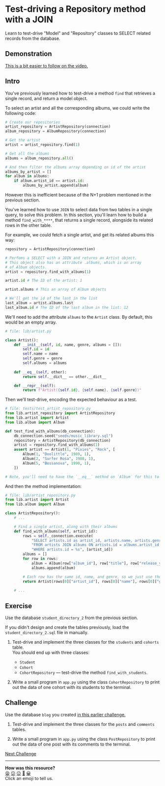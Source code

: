# Test-driving a Repository method with a JOIN

Learn to test-drive "Model" and "Repository" classes to SELECT related records
from the database.

## Demonstration

[This is a bit easier to follow on the
video.](https://youtu.be/PK0fCfHNMR4&t=0s)

## Intro

You've previously learned how to test-drive a method `find` that retrieves a
single record, and return a model object.

To select an artist and all the corresponding albums, we could write the
following code:

```python
# Create our repositories
artist_repository = ArtistRepository(connection)
album_repository = AlbumRepository(connection)

# Get the artist
artist = artist_repository.find(1)

# Get all the albums
albums = album_repository.all()

# And then filter the albums array depending on id of the artist
albums_by_artist = []
for album in albums:
    if album.artist_id == artist.id:
        albums_by_artist.append(album)
```

However this is inefficient because of the N+1 problem mentioned in the previous
section. 

You've learned how to use `JOIN` to select data from two tables in a single
query, to solve this problem. In this section, you'll learn how to build a
method `find_with_****`, that returns a single record, alongside its related
rows in the other table.

For example, we could fetch a single artist, and get its related albums this
way:

```python
repository = ArtistRepository(connection)

# Perfoms a SELECT with a JOIN and returns an Artist object.
# This object also has an attribute .albums, which is an array
# of Album objects.
artist = repository.find_with_albums(1)

artist.id # The ID of the artist: 1

artist.albums # This an array of Album objects

# We'll get the id of the last in the list
last_album = artist.albums.last
last_album.id # The ID of the last album in the list: 12
```

We'll need to add the attribute `albums` to the `Artist` class. By default, this
would be an empty array.

```python
# file: lib/artist.py

class Artist():
    def __init__(self, id, name, genre, albums = []):
        self.id = id
        self.name = name
        self.genre = genre
        self.albums = albums
    
    def __eq__(self, other):
        return self.__dict__ == other.__dict__

    def __repr__(self):
        return f"Artist({self.id}, {self.name}, {self.genre})"
```

Then we'll test-drive, encoding the expected behaviour as a test.

```python
# file: tests/test_artist_repository.py
from lib.artist_repository import ArtistRepository
from lib.artist import Artist
from lib.album import Album

def test_find_with_albums(db_connection):
    db_connection.seed("seeds/music_library.sql")
    repository = ArtistRepository(db_connection)
    artist = repository.find_with_albums(1)
    assert artist == Artist(1, "Pixies", "Rock", [
        Album(1, "Doolittle", 1989, 1),
        Album(2, "Surfer Rosa", 1988, 1),
        Album(5, "Bossanova", 1990, 1),
    ])

# Note, you'll need to have the `__eq__` method on `Album` for this to work.
```

And then the method implementation:

```python
# file: lib/artist_repository.py
from lib.artist import Artist
from lib.album import Album

class ArtistRepository():
    # ...

    # Find a single artist, along with their albums
    def find_with_albums(self, artist_id):
        rows = self._connection.execute(
            "SELECT artists.id as artist_id, artists.name, artists.genre, albums.id AS album_id, albums.title, albums.release_year " \
            "FROM artists JOIN albums ON artists.id = albums.artist_id " \
            "WHERE artists.id = %s", [artist_id])
        albums = []
        for row in rows:
            album = Album(row["album_id"], row["title"], row["release_year"], row["artist_id"])
            albums.append(album)

        # Each row has the same id, name, and genre, so we just use the first
        return Artist(rows[0]["artist_id"], rows[0]["name"], rows[0]["genre"], albums)
    
    # ...
```

## Exercise

Use the database `student_directory_2` from the previous section.

If you didn't design and create the tables previously, load the
`student_directory_2.sql` file in manually.

1. Test-drive and implement the three classes for the `students` and `cohorts`
   table.   
  You should end up with three classes:
    * `Student`
    * `Cohort`
    * `CohortRepository` — test-drive the method `find_with_students`.

2. Write a small program in `app.py` using the class `CohortRepository` to print
   out the data of one cohort with its students to the terminal.

<!-- OMITTED -->

## Challenge

Use the database `blog` you created [in this earlier
challenge.](../challenges/06_designing_schema_two_tables.md#challenge)

1. Test-drive and implement the three classes for the `posts` and `comments`
   tables.

2. Write a small program in `app.py` using the class `PostRepository` to print
   out the data of one post with its comments to the terminal.


[Next Challenge](03_using_joins_with_many_to_many.md)

<!-- BEGIN GENERATED SECTION DO NOT EDIT -->

---

**How was this resource?**  
[😫](https://airtable.com/shrUJ3t7KLMqVRFKR?prefill_Repository=makersacademy%2Fdatabases-in-python&prefill_File=joins%2F02_test_driving_repository_class_with_join.md&prefill_Sentiment=😫) [😕](https://airtable.com/shrUJ3t7KLMqVRFKR?prefill_Repository=makersacademy%2Fdatabases-in-python&prefill_File=joins%2F02_test_driving_repository_class_with_join.md&prefill_Sentiment=😕) [😐](https://airtable.com/shrUJ3t7KLMqVRFKR?prefill_Repository=makersacademy%2Fdatabases-in-python&prefill_File=joins%2F02_test_driving_repository_class_with_join.md&prefill_Sentiment=😐) [🙂](https://airtable.com/shrUJ3t7KLMqVRFKR?prefill_Repository=makersacademy%2Fdatabases-in-python&prefill_File=joins%2F02_test_driving_repository_class_with_join.md&prefill_Sentiment=🙂) [😀](https://airtable.com/shrUJ3t7KLMqVRFKR?prefill_Repository=makersacademy%2Fdatabases-in-python&prefill_File=joins%2F02_test_driving_repository_class_with_join.md&prefill_Sentiment=😀)  
Click an emoji to tell us.

<!-- END GENERATED SECTION DO NOT EDIT -->
